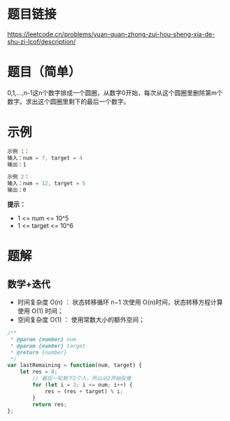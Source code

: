 # 题目链接

https://leetcode.cn/problems/yuan-quan-zhong-zui-hou-sheng-xia-de-shu-zi-lcof/description/

# 题目（简单）

0,1,...,n-1这n个数字排成一个圆圈，从数字0开始，每次从这个圆圈里删除第m个数字。求出这个圆圈里剩下的最后一个数字。

# 示例

```js
示例 1：
输入：num = 7, target = 4
输出：1

示例 2：
输入：num = 12, target = 5
输出：0
```

**提示：**

- 1 <= num <= 10^5
- 1 <= target <= 10^6

# 题解

## 数学+迭代

- 时间复杂度 O(n) ： 状态转移循环 n−1 次使用 O(n)时间，状态转移方程计算使用 O(1) 时间；
- 空间复杂度 O(1) ： 使用常数大小的额外空间；
  
```js
/**
 * @param {number} num
 * @param {number} target
 * @return {number}
 */
var lastRemaining = function(num, target) {
    let res = 0;
        // 最后一轮剩下2个人，所以从2开始反推
        for (let i = 2; i <= num; i++) {
            res = (res + target) % i;
        }
        return res;
};
```

